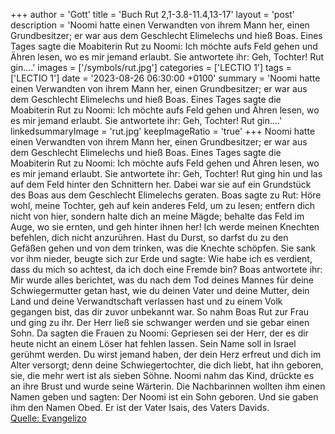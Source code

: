 +++
author = 'Gott'
title = 'Buch Rut 2,1-3.8-11.4,13-17'
layout = 'post'
description = 'Noomi hatte einen Verwandten von ihrem Mann her, einen Grundbesitzer; er war aus dem Geschlecht Elimelechs und hieß Boas. Eines Tages sagte die Moabiterin Rut zu Noomi: Ich möchte aufs Feld gehen und Ähren lesen, wo es mir jemand erlaubt. Sie antwortete ihr: Geh, Tochter! Rut gin....'
images = ['/symbols/rut.jpg']
categories = ['LECTIO 1']
tags = ['LECTIO 1']
date = '2023-08-26 06:30:00 +0100'
summary = 'Noomi hatte einen Verwandten von ihrem Mann her, einen Grundbesitzer; er war aus dem Geschlecht Elimelechs und hieß Boas. Eines Tages sagte die Moabiterin Rut zu Noomi: Ich möchte aufs Feld gehen und Ähren lesen, wo es mir jemand erlaubt. Sie antwortete ihr: Geh, Tochter! Rut gin....'
linkedsummaryImage = 'rut.jpg'
keepImageRatio = 'true'
+++
Noomi hatte einen Verwandten von ihrem Mann her, einen Grundbesitzer; er war aus dem Geschlecht Elimelechs und hieß Boas.
Eines Tages sagte die Moabiterin Rut zu Noomi: Ich möchte aufs Feld gehen und Ähren lesen, wo es mir jemand erlaubt. Sie antwortete ihr: Geh, Tochter!
Rut ging hin und las auf dem Feld hinter den Schnittern her.<!--more--> Dabei war sie auf ein Grundstück des Boas aus dem Geschlecht Elimelechs geraten.
Boas sagte zu Rut: Höre wohl, meine Tochter, geh auf kein anderes Feld, um zu lesen; entfern dich nicht von hier, sondern halte dich an meine Mägde;
behalte das Feld im Auge, wo sie ernten, und geh hinter ihnen her! Ich werde meinen Knechten befehlen, dich nicht anzurühren. Hast du Durst, so darfst du zu den Gefäßen gehen und von dem trinken, was die Knechte schöpfen.
Sie sank vor ihm nieder, beugte sich zur Erde und sagte: Wie habe ich es verdient, dass du mich so achtest, da ich doch eine Fremde bin?
Boas antwortete ihr: Mir wurde alles berichtet, was du nach dem Tod deines Mannes für deine Schwiegermutter getan hast, wie du deinen Vater und deine Mutter, dein Land und deine Verwandtschaft verlassen hast und zu einem Volk gegangen bist, das dir zuvor unbekannt war.
So nahm Boas Rut zur Frau und ging zu ihr. Der Herr ließ sie schwanger werden und sie gebar einen Sohn.
Da sagten die Frauen zu Noomi: Gepriesen sei der Herr, der es dir heute nicht an einem Löser hat fehlen lassen. Sein Name soll in Israel gerühmt werden.
Du wirst jemand haben, der dein Herz erfreut und dich im Alter versorgt; denn deine Schwiegertochter, die dich liebt, hat ihn geboren, sie, die mehr wert ist als sieben Söhne.
Noomi nahm das Kind, drückte es an ihre Brust und wurde seine Wärterin.
Die Nachbarinnen wollten ihm einen Namen geben und sagten: Der Noomi ist ein Sohn geboren. Und sie gaben ihm den Namen Obed. Er ist der Vater Isais, des Vaters Davids.<br> [Quelle: Evangelizo](https://evangeliumtagfuertag.org/DE/gospel)